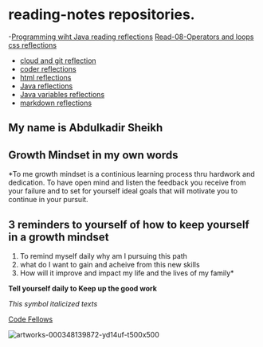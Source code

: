

# reading-notes repositories.

-[Programming wiht Java reading reflections](programmingwithjavareflections.md) 
[Read-08-Operators and loops](Read-o8-Operatorsandloops.md)
[css reflections](css.md)
- [cloud and git reflection](cloud-git.md)
- [coder reflections](coder'sreflection.md)
- [html reflections](html.md)
- [Java reflections](javareadingreflection.md)
- [Java variables reflections](javascriptvariablesreflections.md)
- [markdown reflections](markdown.md)

## My name is Abdulkadir Sheikh

## Growth Mindset in my own words

*To me growth mindset is a continious learning process thru hardwork and dedication. To have open mind and listen the feedback you receive from your failure and to set for yourself ideal goals that will motivate you to continue in your pursuit.

## 3 reminders to yourself of how to keep yourself in a growth mindset
1. To remind myself daily why am I pursuing this path
2. what do I want to gain and acheive from this new skills
3. How will it improve and impact my life and the lives of my family*

**Tell yourself daily to Keep up the good work**

*This symbol italicized texts*

[Code Fellows](https://www.codefellows.org)
  
  
![artworks-000348139872-yd14uf-t500x500](artworks-000348139872-yd14uf-t500x500)

